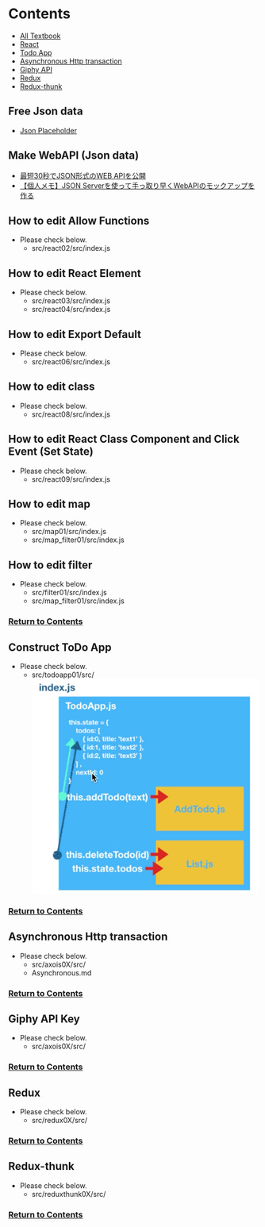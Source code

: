 <a id = "contents">

# Contents

* [All Textbook](https://nakanisi-yusuke.gitbooks.io/react-basic-udemy/content/)
* [React](#react)
* [Todo App](#todo)
* [Asynchronous Http transaction](#async)
* [Giphy API](#giphy)
* [Redux](#redux)
* [Redux-thunk](#reduxThunk)

## Free Json data
* [Json Placeholder](https://jsonplaceholder.typicode.com/)

## Make WebAPI (Json data)
* [最短30秒でJSON形式のWEB APIを公開](https://json.okiba.me/)
* [【個人メモ】JSON Serverを使って手っ取り早くWebAPIのモックアップを作る](https://qiita.com/futoase/items/2859a60c8b240da70572)


<a id = "react">

## How to edit Allow Functions
* Please check below.
  * src/react02/src/index.js

## How to edit React Element
* Please check below.
  * src/react03/src/index.js
  * src/react04/src/index.js

## How to edit Export Default
* Please check below.
  * src/react06/src/index.js

## How to edit class
* Please check below.
  * src/react08/src/index.js

## How to edit React Class Component and Click Event (Set State)
* Please check below.
  * src/react09/src/index.js

## How to edit map
* Please check below.
  * src/map01/src/index.js
  * src/map_filter01/src/index.js

## How to edit filter
* Please check below.
  * src/filter01/src/index.js
  * src/map_filter01/src/index.js

### [Return to Contents](#contents)


<a id = "todo">

## Construct ToDo App
* Please check below.
  * src/todoapp01/src/
  ![Image](../src/todoapp01/src/Images/TodoApp.png)

### [Return to Contents](#contents)


<a id = "async">

## Asynchronous Http transaction
* Please check below.
  * src/axois0X/src/
  * Asynchronous.md

### [Return to Contents](#contents)


<a id = "giphy">

## Giphy API Key
* Please check below.
  * src/axois0X/src/

### [Return to Contents](#contents)


<a id = "redux">

## Redux
* Please check below.
  * src/redux0X/src/

### [Return to Contents](#contents)


<a id = "reduxThunk">

## Redux-thunk
* Please check below.
  * src/reduxthunk0X/src/

### [Return to Contents](#contents)


